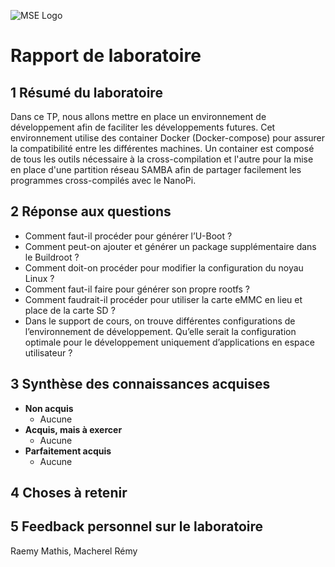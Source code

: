 ![MSE Logo](../../logo.png)
# Rapport de laboratoire 

## 1 Résumé du laboratoire
Dans ce TP, nous allons mettre en place un environnement de développement afin de faciliter les développements futures. Cet environnement utilise des container Docker (Docker-compose) pour assurer la compatibilité entre les différentes machines. Un container est composé de tous les outils nécessaire à la cross-compilation et l'autre pour la mise en place d'une partition réseau SAMBA afin de partager facilement les programmes cross-compilés avec le NanoPi.
## 2 Réponse aux questions
- Comment faut-il procéder pour générer l’U-Boot ?
- Comment peut-on ajouter et générer un package supplémentaire dans le Buildroot ?
- Comment doit-on procéder pour modifier la configuration du noyau Linux ?
- Comment faut-il faire pour générer son propre rootfs ?
- Comment faudrait-il procéder pour utiliser la carte eMMC en lieu et place de la carte SD ?
- Dans le support de cours, on trouve différentes configurations de l’environnement de développement. Qu’elle serait la configuration optimale pour le développement uniquement d’applications en espace utilisateur ?

## 3 Synthèse des connaissances acquises
- **Non acquis** 
  - Aucune
- **Acquis, mais à exercer**
  - Aucune
- **Parfaitement acquis**
  - Aucune

## 4 Choses à retenir

## 5 Feedback personnel sur le laboratoire

Raemy Mathis, Macherel Rémy